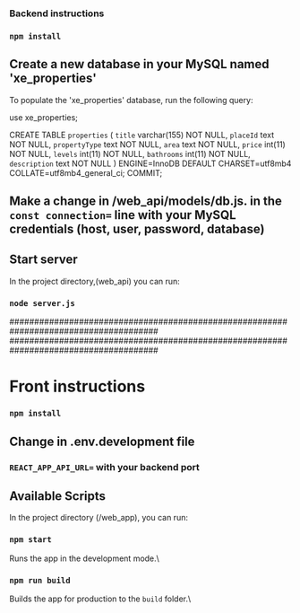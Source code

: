 ### Backend instructions

### `npm install`

## Create a new database in your MySQL named 'xe_properties'

To populate the 'xe_properties' database, run the following query:

use xe_properties;

CREATE TABLE `properties` (
`title` varchar(155) NOT NULL,
`placeId` text NOT NULL,
`propertyType` text NOT NULL,
`area` text NOT NULL,
`price` int(11) NOT NULL,
`levels` int(11) NOT NULL,
`bathrooms` int(11) NOT NULL,
`description` text NOT NULL
) ENGINE=InnoDB DEFAULT CHARSET=utf8mb4 COLLATE=utf8mb4_general_ci;
COMMIT;

## Make a change in /web_api/models/db.js. in the `const connection=` line with your MySQL credentials (host, user, password, database)

## Start server

In the project directory,(web_api) you can run:

### `node server.js`

######################################################################################
######################################################################################

# Front instructions

### `npm install`

## Change in .env.development file

### `REACT_APP_API_URL=` with your backend port

## Available Scripts

In the project directory (/web_app), you can run:

### `npm start`

Runs the app in the development mode.\

### `npm run build`

Builds the app for production to the `build` folder.\
